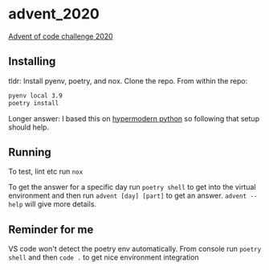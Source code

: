 # advent_2020
[Advent of code challenge 2020](https://adventofcode.com/)

## Installing

tldr: Install pyenv, poetry, and nox. Clone the repo. From within the repo:

```bash
pyenv local 3.9
poetry install
```

Longer answer: I based this on [hypermodern python](https://cjolowicz.github.io/posts/hypermodern-python-01-setup/) so following that setup should help.

## Running

To test, lint etc run ```nox```

To get the answer for a specific day run ```poetry shell``` to get into the virtual environment and then run ```advent [day] [part]``` to get an answer. ```advent --help``` will give more details.

## Reminder for me

VS code won't detect the poetry env automatically. From console run ```poetry shell``` and then ```code .``` to get nice environment integration

